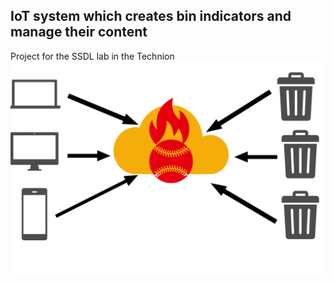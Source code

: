 ## IoT system which creates bin indicators and manage their content
Project for the SSDL lab in the Technion
![alt text](https://github.com/Lupo00/ClothesBinSSDL/blob/master/README/system.png?raw=true)
